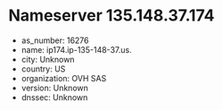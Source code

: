 # Nameserver 135.148.37.174

* as_number: 16276
* name: ip174.ip-135-148-37.us.
* city: Unknown
* country: US
* organization: OVH SAS
* version: Unknown
* dnssec: Unknown
